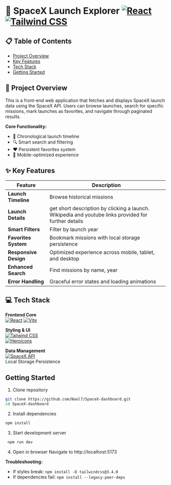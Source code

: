 # 🚀 SpaceX Launch Explorer [![React](https://img.shields.io/badge/React-vite-blue.svg)](https://react.dev/) [![Tailwind CSS](https://img.shields.io/badge/Styled_with-Tailwind_CSS-38B2AC.svg)](https://tailwindcss.com/)

## 📋 Table of Contents
- [Project Overview](#-project-overview)
- [Key Features](#-key-features)
- [Tech Stack](#-tech-stack)
- [Getting Started](#getting-started)

## 🌌 Project Overview

This is a front-end web application that fetches and displays SpaceX launch data using the SpaceX API. Users can browse launches, search for specific missions, mark launches as favorites, and navigate through paginated results.

**Core Functionality:**
- 📅 Chronological launch timeline
- 🔍 Smart search and filtering
- ❤️ Persistent favorites system
- 📱 Mobile-optimized experience

## ✨ Key Features

| Feature                | Description                                                                 |
|------------------------|-----------------------------------------------------------------------------|
| **Launch Timeline**    | Browse historical missions                     |
| **Launch Details**     | get short description by clicking a launch. Wikipedia and youtube links provided for further details|
| **Smart Filters**      | Filter by launch year                    |
| **Favorites System**   | Bookmark missions with local storage persistence                            |
| **Responsive Design**  | Optimized experience across mobile, tablet, and desktop                    |
| **Enhanced Search**    | Find missions by name, year                    |
| **Error Handling**     | Graceful error states and loading animations                               |

## 💻 Tech Stack

**Frontend Core**  
[![React](https://img.shields.io/badge/React-18-61DAFB?logo=react)](https://react.dev/) 
[![Vite](https://img.shields.io/badge/Vite-4-646CFF?logo=vite)](https://vitejs.dev/)

**Styling & UI**  
[![Tailwind CSS](https://img.shields.io/badge/Tailwind_CSS-3-06B6D4?logo=tailwind-css)](https://tailwindcss.com/)  
[![Heroicons](https://img.shields.io/badge/Animations-Framer_Motion-0055FF)](https://www.framer.com/motion/)

**Data Management**  
[![SpaceX API](https://img.shields.io/badge/SpaceX_API-v5-000000?logo=spacex)](https://docs.spacexdata.com/)  
Local Storage Persistence


## Getting Started

1. Clone repository
```bash
git clone https://github.com/Naol7/SpaceX-dashboard.git
cd SpaceX-dashboard
```
2. Install dependencies
```bash
npm install
```
3. Start development server
```bash
 npm run dev
 ```
4. Open in browser
   Navigate to http://localhost:5173

**Troubleshooting:**
- If styles break: `npm install -D tailwindcss@3.4.0`
- If dependencies fail: `npm install --legacy-peer-deps`
